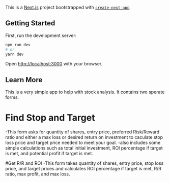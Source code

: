 This is a [Next.js](https://nextjs.org/) project bootstrapped with [`create-next-app`](https://github.com/vercel/next.js/tree/canary/packages/create-next-app).

## Getting Started

First, run the development server:

```bash
npm run dev
# or
yarn dev
```

Open [http://localhost:3000](http://localhost:3000) with your browser.





## Learn More

This is a very simple app to help with stock analysis. It contains two sperate forms. 
# Find Stop and Target
-This form asks for quantity of shares, entry price, preferred Risk/Reward ratio and either a max loss or desired return on investment to caculate stop loss price and target price needed to meet your goal.
-also includes some simple calculations such as total initial investment, ROI percentage if target is met, and potential profit if target is met.  

#Get R/R and ROI
-This form takes quantity of shares, entry price, stop loss price, and target prices and calculates ROI percentage if target is met, R/R ratio, max profit, and max loss. 

